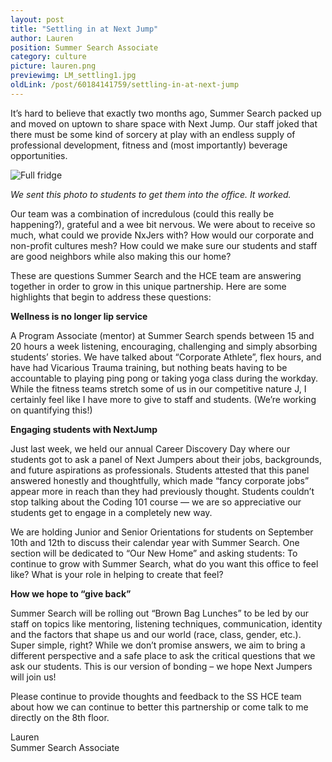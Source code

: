 ```yaml
---
layout: post
title: "Settling in at Next Jump"
author: Lauren
position: Summer Search Associate
category: culture
picture: lauren.png
previewimg: LM_settling1.jpg
oldLink: /post/60184141759/settling-in-at-next-jump
---
```


It’s hard to believe that exactly two months ago, Summer Search packed up and moved on uptown to share space with Next Jump.  Our staff joked that there must be some kind of sorcery at play with an endless supply of professional development, fitness and (most importantly) beverage opportunities.

 
![Full fridge](/images/LM_settling1.jpg)

*We sent this photo to students to get them into the office. It worked.*

 Our team was a combination of incredulous (could this really be happening?), grateful and a wee bit nervous. We were about to receive so much, what could we provide NxJers with? How would our corporate and non-profit cultures mesh? How could we make sure our students and staff are good neighbors while also making this our home?

 These are questions Summer Search and the HCE team are answering together in order to grow in this unique partnership. Here are some highlights that begin to address these questions:

 **Wellness is no longer lip service**

 A Program Associate (mentor) at Summer Search spends between 15 and 20 hours a week listening, encouraging, challenging and simply absorbing students’ stories. We have talked about “Corporate Athlete”, flex hours, and have had Vicarious Trauma training, but nothing beats having to be accountable to playing ping pong or taking yoga class during the workday. While the fitness teams stretch some of us in our competitive nature J, I certainly feel like I have more to give to staff and students. (We’re working on quantifying this!)

 **Engaging students with NextJump**

 Just last week, we held our annual Career Discovery Day where our students got to ask a panel of Next Jumpers about their jobs, backgrounds, and future aspirations as professionals. Students attested that this panel answered honestly and thoughtfully, which made “fancy corporate jobs” appear more in reach than they had previously thought. Students couldn’t stop talking about the Coding 101 course — we are so appreciative our students get to engage in a completely new way.

 We are holding Junior and Senior Orientations for students on September 10th and 12th to discuss their calendar year with Summer Search. One section will be dedicated to “Our New Home” and asking students: To continue to grow with Summer Search, what do you want this office to feel like? What is your role in helping to create that feel? 

 **How we hope to “give back”**

 Summer Search will be rolling out “Brown Bag Lunches” to be led by our staff on topics like mentoring, listening techniques, communication, identity and the factors that shape us and our world (race, class, gender, etc.). Super simple, right? While we don’t promise answers, we aim to bring a different perspective and a safe place to ask the critical questions that we ask our students. This is our version of bonding – we hope Next Jumpers will join us!

 Please continue to provide thoughts and feedback to the SS HCE team about how we can continue to better this partnership or come talk to me directly on the 8th floor.

 Lauren<br>
 Summer Search Associate
